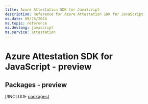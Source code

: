 ```yaml
---
title: Azure Attestation SDK for JavaScript
description: Reference for Azure Attestation SDK for JavaScript
ms.date: 09/26/2024
ms.topic: reference
ms.devlang: javascript
ms.service: attestation
---
```

# Azure Attestation SDK for JavaScript - preview
## Packages - preview
[!INCLUDE [packages](attestation-index.md)]
